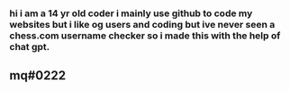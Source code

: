 
### hi i am a 14 yr old coder i mainly use github to code my websites but i like og users and coding but ive never seen a chess.com username checker so i made this with the help of chat gpt.
## mq#0222
